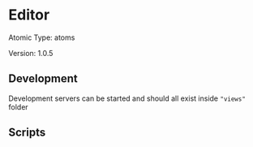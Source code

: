 # Editor

Atomic Type: atoms

Version: 1.0.5

## Development

Development servers can be started and should all exist inside `"views"` folder

## Scripts
